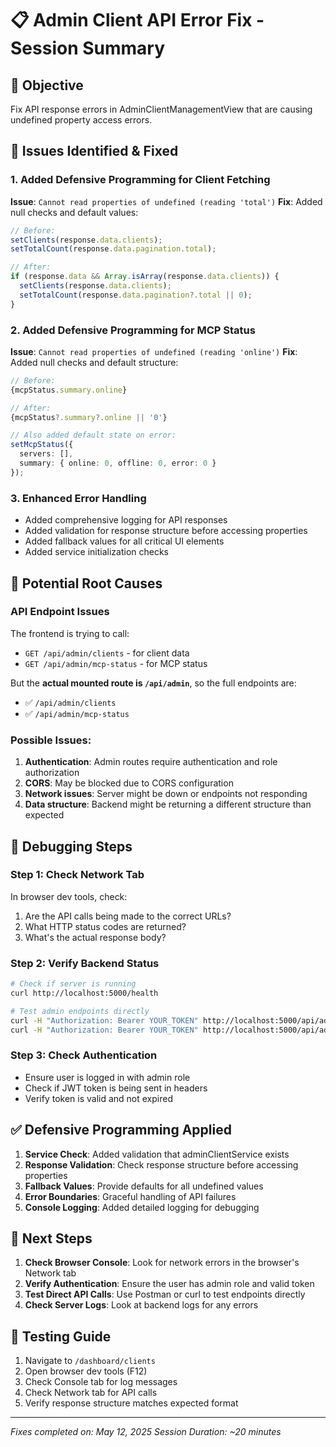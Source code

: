 # 📋 Admin Client API Error Fix - Session Summary

## 🎯 Objective
Fix API response errors in AdminClientManagementView that are causing undefined property access errors.

## 🐛 Issues Identified & Fixed

### 1. Added Defensive Programming for Client Fetching
**Issue**: `Cannot read properties of undefined (reading 'total')`
**Fix**: Added null checks and default values:
```typescript
// Before:
setClients(response.data.clients);
setTotalCount(response.data.pagination.total);

// After:
if (response.data && Array.isArray(response.data.clients)) {
  setClients(response.data.clients);
  setTotalCount(response.data.pagination?.total || 0);
}
```

### 2. Added Defensive Programming for MCP Status
**Issue**: `Cannot read properties of undefined (reading 'online')`
**Fix**: Added null checks and default structure:
```typescript
// Before:
{mcpStatus.summary.online}

// After:
{mcpStatus?.summary?.online || '0'}

// Also added default state on error:
setMcpStatus({
  servers: [],
  summary: { online: 0, offline: 0, error: 0 }
});
```

### 3. Enhanced Error Handling
- Added comprehensive logging for API responses
- Added validation for response structure before accessing properties
- Added fallback values for all critical UI elements
- Added service initialization checks

## 🚨 Potential Root Causes

### API Endpoint Issues
The frontend is trying to call:
- `GET /api/admin/clients` - for client data
- `GET /api/admin/mcp-status` - for MCP status

But the **actual mounted route is `/api/admin`**, so the full endpoints are:
- ✅ `/api/admin/clients`
- ✅ `/api/admin/mcp-status`

### Possible Issues:
1. **Authentication**: Admin routes require authentication and role authorization
2. **CORS**: May be blocked due to CORS configuration
3. **Network issues**: Server might be down or endpoints not responding
4. **Data structure**: Backend might be returning a different structure than expected

## 🔧 Debugging Steps

### Step 1: Check Network Tab
In browser dev tools, check:
1. Are the API calls being made to the correct URLs?
2. What HTTP status codes are returned?
3. What's the actual response body?

### Step 2: Verify Backend Status
```bash
# Check if server is running
curl http://localhost:5000/health

# Test admin endpoints directly
curl -H "Authorization: Bearer YOUR_TOKEN" http://localhost:5000/api/admin/clients
curl -H "Authorization: Bearer YOUR_TOKEN" http://localhost:5000/api/admin/mcp-status
```

### Step 3: Check Authentication
- Ensure user is logged in with admin role
- Check if JWT token is being sent in headers
- Verify token is valid and not expired

## ✅ Defensive Programming Applied

1. **Service Check**: Added validation that adminClientService exists
2. **Response Validation**: Check response structure before accessing properties
3. **Fallback Values**: Provide defaults for all undefined values
4. **Error Boundaries**: Graceful handling of API failures
5. **Console Logging**: Added detailed logging for debugging

## 🚀 Next Steps

1. **Check Browser Console**: Look for network errors in the browser's Network tab
2. **Verify Authentication**: Ensure the user has admin role and valid token
3. **Test Direct API Calls**: Use Postman or curl to test endpoints directly
4. **Check Server Logs**: Look at backend logs for any errors

## 📝 Testing Guide

1. Navigate to `/dashboard/clients`
2. Open browser dev tools (F12)
3. Check Console tab for log messages
4. Check Network tab for API calls
5. Verify response structure matches expected format

---
*Fixes completed on: May 12, 2025*
*Session Duration: ~20 minutes*